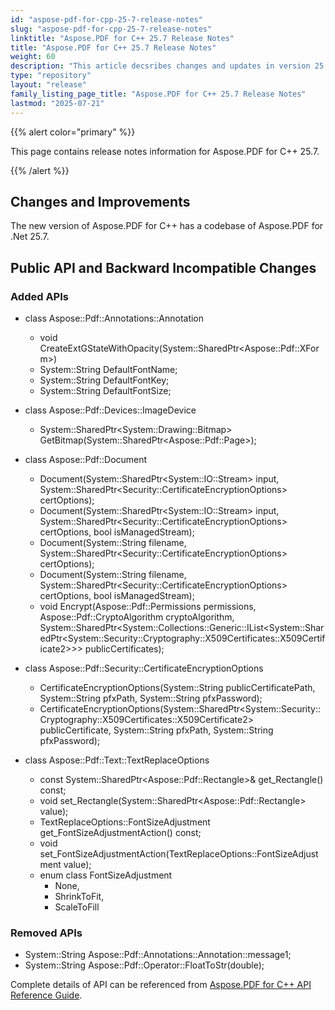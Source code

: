 ```yaml
---
id: "aspose-pdf-for-cpp-25-7-release-notes"
slug: "aspose-pdf-for-cpp-25-7-release-notes"
linktitle: "Aspose.PDF for C++ 25.7 Release Notes"
title: "Aspose.PDF for C++ 25.7 Release Notes"
weight: 60
description: "This article decsribes changes and updates in version 25.7 of Aspose.PDF for C++ library"
type: "repository"
layout: "release"
family_listing_page_title: "Aspose.PDF for C++ 25.7 Release Notes"
lastmod: "2025-07-21"
---
```


{{% alert color="primary" %}}

This page contains release notes information for Aspose.PDF for C++ 25.7.

{{% /alert %}}

## Changes and Improvements

The new version of Aspose.PDF for C++ has a codebase of Aspose.PDF for .Net 25.7.

## Public API and Backward Incompatible Changes

### Added APIs

* class Aspose::Pdf::Annotations::Annotation
    * void CreateExtGStateWithOpacity(System::SharedPtr&lt;Aspose::Pdf::XForm&gt;)
    * System::String DefaultFontName;
    * System::String DefaultFontKey;
    * System::String DefaultFontSize;

* class Aspose::Pdf::Devices::ImageDevice
    * System::SharedPtr&lt;System::Drawing::Bitmap&gt; GetBitmap(System::SharedPtr&lt;Aspose::Pdf::Page&gt;);

* class Aspose::Pdf::Document
    * Document(System::SharedPtr&lt;System::IO::Stream&gt; input, System::SharedPtr&lt;Security::CertificateEncryptionOptions&gt; certOptions);
    * Document(System::SharedPtr&lt;System::IO::Stream&gt; input, System::SharedPtr&lt;Security::CertificateEncryptionOptions&gt; certOptions, bool isManagedStream);
    * Document(System::String filename, System::SharedPtr&lt;Security::CertificateEncryptionOptions&gt; certOptions);
    * Document(System::String filename, System::SharedPtr&lt;Security::CertificateEncryptionOptions&gt; certOptions, bool isManagedStream);
    * void Encrypt(Aspose::Pdf::Permissions permissions, Aspose::Pdf::CryptoAlgorithm cryptoAlgorithm, System::SharedPtr&lt;System::Collections::Generic::IList&lt;System::SharedPtr&lt;System::Security::Cryptography::X509Certificates::X509Certificate2&gt;&gt;&gt; publicCertificates);

* class Aspose::Pdf::Security::CertificateEncryptionOptions
    * CertificateEncryptionOptions(System::String publicCertificatePath, System::String pfxPath, System::String pfxPassword);
    * CertificateEncryptionOptions(System::SharedPtr&lt;System::Security::Cryptography::X509Certificates::X509Certificate2&gt; publicCertificate, System::String pfxPath, System::String pfxPassword);

* class Aspose::Pdf::Text::TextReplaceOptions
    * const System::SharedPtr&lt;Aspose::Pdf::Rectangle&gt;&amp; get_Rectangle() const;
    * void set_Rectangle(System::SharedPtr&lt;Aspose::Pdf::Rectangle&gt; value);
    * TextReplaceOptions::FontSizeAdjustment get_FontSizeAdjustmentAction() const;
    * void set_FontSizeAdjustmentAction(TextReplaceOptions::FontSizeAdjustment value);
    * enum class FontSizeAdjustment
        * None,
        * ShrinkToFit,
        * ScaleToFill

### Removed APIs

* System::String Aspose::Pdf::Annotations::Annotation::message1;
* System::String Aspose::Pdf::Operator::FloatToStr(double);

Complete details of API can be referenced from [Aspose.PDF for C++ API Reference Guide](https://reference.aspose.com/pdf/cpp).
